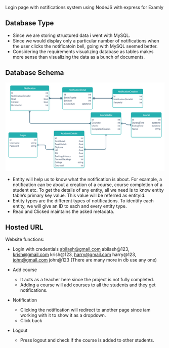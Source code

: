 Login page with notifications system using NodeJS with express for Examly

## Database Type ##
* Since we are storing structured data i went with MySQL.
* Since we would display only a particular number of notifications when the user clicks the notificatoin bell, going with MySQL seemed better.
* Considering the requirements visualizing database as tables makes more sense than visualizing the data as a bunch of documents.

## Database Schema ##
![](image/schema.png)
* Entity will help us to know what the notification is about. For example, a notification can be about a creation of a course, course completion of a student etc. To get the details of any entity, all we need is to know entity table’s primary key value. This value will be referred as entityId.
* Entity types are the different types of notifications. To identify each entity, we will give an ID to each and every entity type.
* Read and Clicked maintains the asked metadata.

## Hosted URL ##


Website functions:
* Login with credentials
  abilash@gmail.com abilash@123,
  krish@gmail.com krish@123,
  harry@gmail.com harry@123,
  john@gmail.com john@123  (There are many more in db use any one)

* Add course
  * It acts as a teacher here since the project is not fully completed.
  * Adding a course will add courses to all the students and they get notifications.

* Notification
  * Clicking the notification will redirect to another page since iam working with it to show it as a dropdown.
  * Click back

* Logout
  * Press logout and check if the course is added to other students.
